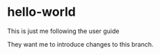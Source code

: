 # hello-world
This is just me following the user guide

They want me to introduce changes to this branch.
